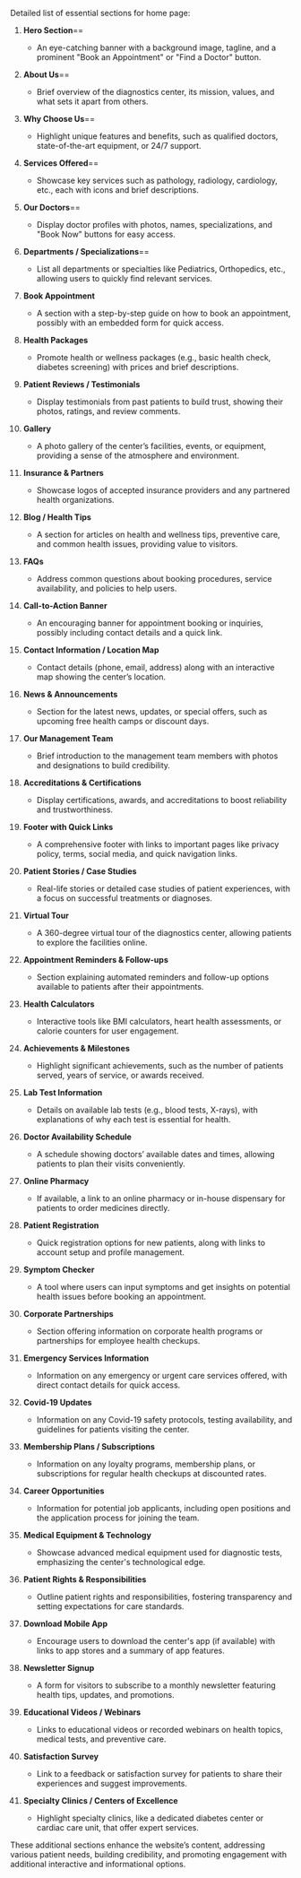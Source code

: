 Detailed list of essential sections for home page:

1. **Hero Section**==

   - An eye-catching banner with a background image, tagline, and a prominent "Book an Appointment" or "Find a Doctor" button.

2. **About Us**==

   - Brief overview of the diagnostics center, its mission, values, and what sets it apart from others.

3. **Why Choose Us**==

   - Highlight unique features and benefits, such as qualified doctors, state-of-the-art equipment, or 24/7 support.

4. **Services Offered**==

   - Showcase key services such as pathology, radiology, cardiology, etc., each with icons and brief descriptions.

5. **Our Doctors**==

   - Display doctor profiles with photos, names, specializations, and "Book Now" buttons for easy access.

6. **Departments / Specializations**==

   - List all departments or specialties like Pediatrics, Orthopedics, etc., allowing users to quickly find relevant services.

7. **Book Appointment**

   - A section with a step-by-step guide on how to book an appointment, possibly with an embedded form for quick access.

8. **Health Packages**

   - Promote health or wellness packages (e.g., basic health check, diabetes screening) with prices and brief descriptions.

9. **Patient Reviews / Testimonials**

   - Display testimonials from past patients to build trust, showing their photos, ratings, and review comments.

10. **Gallery**

    - A photo gallery of the center’s facilities, events, or equipment, providing a sense of the atmosphere and environment.

11. **Insurance & Partners**

    - Showcase logos of accepted insurance providers and any partnered health organizations.

12. **Blog / Health Tips**

    - A section for articles on health and wellness tips, preventive care, and common health issues, providing value to visitors.

13. **FAQs**

    - Address common questions about booking procedures, service availability, and policies to help users.

14. **Call-to-Action Banner**

    - An encouraging banner for appointment booking or inquiries, possibly including contact details and a quick link.

15. **Contact Information / Location Map**

    - Contact details (phone, email, address) along with an interactive map showing the center’s location.

16. **News & Announcements**

    - Section for the latest news, updates, or special offers, such as upcoming free health camps or discount days.

17. **Our Management Team**

    - Brief introduction to the management team members with photos and designations to build credibility.

18. **Accreditations & Certifications**

    - Display certifications, awards, and accreditations to boost reliability and trustworthiness.

19. **Footer with Quick Links**

    - A comprehensive footer with links to important pages like privacy policy, terms, social media, and quick navigation links.

20. **Patient Stories / Case Studies**

    - Real-life stories or detailed case studies of patient experiences, with a focus on successful treatments or diagnoses.

21. **Virtual Tour**

    - A 360-degree virtual tour of the diagnostics center, allowing patients to explore the facilities online.

22. **Appointment Reminders & Follow-ups**

    - Section explaining automated reminders and follow-up options available to patients after their appointments.

23. **Health Calculators**

    - Interactive tools like BMI calculators, heart health assessments, or calorie counters for user engagement.

24. **Achievements & Milestones**

    - Highlight significant achievements, such as the number of patients served, years of service, or awards received.

25. **Lab Test Information**

    - Details on available lab tests (e.g., blood tests, X-rays), with explanations of why each test is essential for health.

26. **Doctor Availability Schedule**

    - A schedule showing doctors’ available dates and times, allowing patients to plan their visits conveniently.

27. **Online Pharmacy**

    - If available, a link to an online pharmacy or in-house dispensary for patients to order medicines directly.

28. **Patient Registration**

    - Quick registration options for new patients, along with links to account setup and profile management.

29. **Symptom Checker**

    - A tool where users can input symptoms and get insights on potential health issues before booking an appointment.

30. **Corporate Partnerships**

    - Section offering information on corporate health programs or partnerships for employee health checkups.

31. **Emergency Services Information**

    - Information on any emergency or urgent care services offered, with direct contact details for quick access.

32. **Covid-19 Updates**

    - Information on any Covid-19 safety protocols, testing availability, and guidelines for patients visiting the center.

33. **Membership Plans / Subscriptions**

    - Information on any loyalty programs, membership plans, or subscriptions for regular health checkups at discounted rates.

34. **Career Opportunities**

    - Information for potential job applicants, including open positions and the application process for joining the team.

35. **Medical Equipment & Technology**

    - Showcase advanced medical equipment used for diagnostic tests, emphasizing the center's technological edge.

36. **Patient Rights & Responsibilities**

    - Outline patient rights and responsibilities, fostering transparency and setting expectations for care standards.

37. **Download Mobile App**

    - Encourage users to download the center's app (if available) with links to app stores and a summary of app features.

38. **Newsletter Signup**

    - A form for visitors to subscribe to a monthly newsletter featuring health tips, updates, and promotions.

39. **Educational Videos / Webinars**

    - Links to educational videos or recorded webinars on health topics, medical tests, and preventive care.

40. **Satisfaction Survey**

    - Link to a feedback or satisfaction survey for patients to share their experiences and suggest improvements.

41. **Specialty Clinics / Centers of Excellence**
    - Highlight specialty clinics, like a dedicated diabetes center or cardiac care unit, that offer expert services.

These additional sections enhance the website’s content, addressing various patient needs, building credibility, and promoting engagement with additional interactive and informational options.

